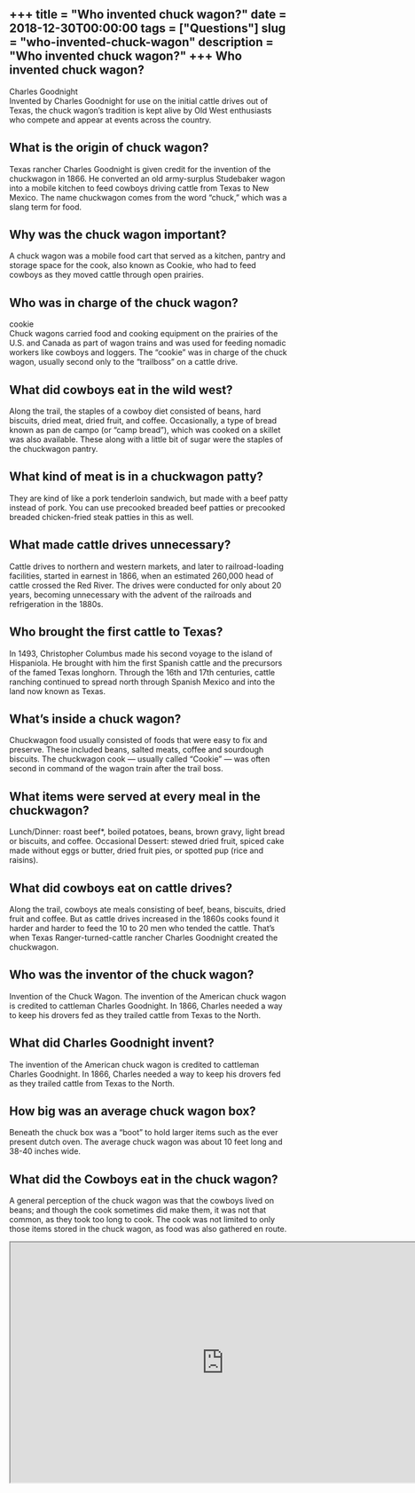 +++
title = "Who invented chuck wagon?"
date = 2018-12-30T00:00:00
tags = ["Questions"]
slug = "who-invented-chuck-wagon"
description = "Who invented chuck wagon?"
+++
Who invented chuck wagon?
-------------------------

Charles Goodnight  
Invented by Charles Goodnight for use on the initial cattle drives out of Texas, the chuck wagon’s tradition is kept alive by Old West enthusiasts who compete and appear at events across the country.

What is the origin of chuck wagon?
----------------------------------

Texas rancher Charles Goodnight is given credit for the invention of the chuckwagon in 1866. He converted an old army-surplus Studebaker wagon into a mobile kitchen to feed cowboys driving cattle from Texas to New Mexico. The name chuckwagon comes from the word “chuck,” which was a slang term for food.

Why was the chuck wagon important?
----------------------------------

A chuck wagon was a mobile food cart that served as a kitchen, pantry and storage space for the cook, also known as Cookie, who had to feed cowboys as they moved cattle through open prairies.

Who was in charge of the chuck wagon?
-------------------------------------

cookie  
Chuck wagons carried food and cooking equipment on the prairies of the U.S. and Canada as part of wagon trains and was used for feeding nomadic workers like cowboys and loggers. The “cookie” was in charge of the chuck wagon, usually second only to the “trailboss” on a cattle drive.

What did cowboys eat in the wild west?
--------------------------------------

Along the trail, the staples of a cowboy diet consisted of beans, hard biscuits, dried meat, dried fruit, and coffee. Occasionally, a type of bread known as pan de campo (or “camp bread”), which was cooked on a skillet was also available. These along with a little bit of sugar were the staples of the chuckwagon pantry.

What kind of meat is in a chuckwagon patty?
-------------------------------------------

They are kind of like a pork tenderloin sandwich, but made with a beef patty instead of pork. You can use precooked breaded beef patties or precooked breaded chicken-fried steak patties in this as well.

What made cattle drives unnecessary?
------------------------------------

Cattle drives to northern and western markets, and later to railroad-loading facilities, started in earnest in 1866, when an estimated 260,000 head of cattle crossed the Red River. The drives were conducted for only about 20 years, becoming unnecessary with the advent of the railroads and refrigeration in the 1880s.

Who brought the first cattle to Texas?
--------------------------------------

In 1493, Christopher Columbus made his second voyage to the island of Hispaniola. He brought with him the first Spanish cattle and the precursors of the famed Texas longhorn. Through the 16th and 17th centuries, cattle ranching continued to spread north through Spanish Mexico and into the land now known as Texas.

What’s inside a chuck wagon?
----------------------------

Chuckwagon food usually consisted of foods that were easy to fix and preserve. These included beans, salted meats, coffee and sourdough biscuits. The chuckwagon cook — usually called “Cookie” — was often second in command of the wagon train after the trail boss.

What items were served at every meal in the chuckwagon?
-------------------------------------------------------

Lunch/Dinner: roast beef\*, boiled potatoes, beans, brown gravy, light bread or biscuits, and coffee. Occasional Dessert: stewed dried fruit, spiced cake made without eggs or butter, dried fruit pies, or spotted pup (rice and raisins).

What did cowboys eat on cattle drives?
--------------------------------------

Along the trail, cowboys ate meals consisting of beef, beans, biscuits, dried fruit and coffee. But as cattle drives increased in the 1860s cooks found it harder and harder to feed the 10 to 20 men who tended the cattle. That’s when Texas Ranger-turned-cattle rancher Charles Goodnight created the chuckwagon.

Who was the inventor of the chuck wagon?
----------------------------------------

Invention of the Chuck Wagon. The invention of the American chuck wagon is credited to cattleman Charles Goodnight. In 1866, Charles needed a way to keep his drovers fed as they trailed cattle from Texas to the North.

What did Charles Goodnight invent?
----------------------------------

The invention of the American chuck wagon is credited to cattleman Charles Goodnight. In 1866, Charles needed a way to keep his drovers fed as they trailed cattle from Texas to the North.

How big was an average chuck wagon box?
---------------------------------------

Beneath the chuck box was a “boot” to hold larger items such as the ever present dutch oven. The average chuck wagon was about 10 feet long and 38-40 inches wide.

What did the Cowboys eat in the chuck wagon?
--------------------------------------------

A general perception of the chuck wagon was that the cowboys lived on beans; and though the cook sometimes did make them, it was not that common, as they took too long to cook. The cook was not limited to only those items stored in the chuck wagon, as food was also gathered en route.

<iframe allow="accelerometer; autoplay; clipboard-write; encrypted-media; gyroscope; picture-in-picture" allowfullscreen="" class="__youtube_prefs__  epyt-is-override  no-lazyload" data-no-lazy="1" data-origheight="433" data-origwidth="770" data-skipgform_ajax_framebjll="" height="433" id="_ytid_39301" loading="lazy" src="https://www.youtube.com/embed/Nxjgj7WSB-4?enablejsapi=1&autoplay=0&cc_load_policy=0&cc_lang_pref=&iv_load_policy=1&loop=0&modestbranding=0&rel=1&fs=1&playsinline=0&autohide=2&theme=dark&color=red&controls=1&" title="YouTube player" width="770"></iframe>